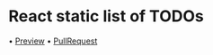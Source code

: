 # React static list of TODOs

•	 [Preview](https://dkovale.github.io/static-list/public/index.html)
•	 [PullRequest](https://github.com/DKovale/static-list/pull/1)

